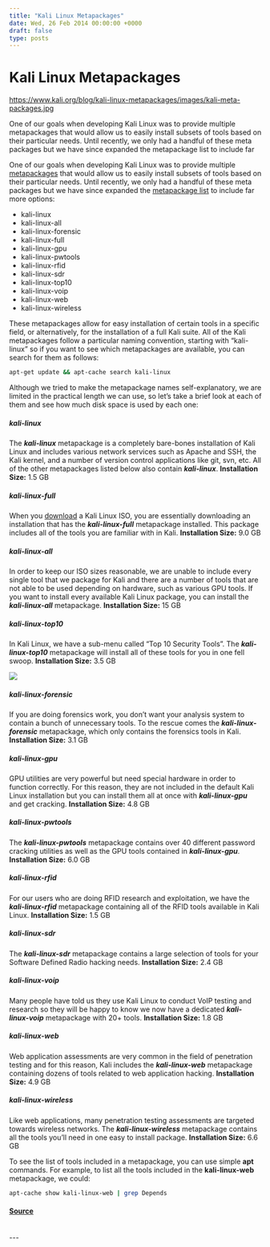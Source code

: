 ```yaml
---
title: "Kali Linux Metapackages"
date: Wed, 26 Feb 2014 00:00:00 +0000
draft: false
type: posts
---
```

# Kali Linux Metapackages

https://www.kali.org/blog/kali-linux-metapackages/images/kali-meta-packages.jpg



One of our goals when developing Kali Linux was to provide multiple metapackages that would allow us to easily install subsets of tools based on their particular needs. Until recently, we only had a handful of these meta packages but we have since expanded the metapackage list to include far

One of our goals when developing Kali Linux was to provide multiple [metapackages](https://gitlab.com/kalilinux/packages/kali-meta.git) that would allow us to easily install subsets of tools based on their particular needs. Until recently, we only had a handful of these meta packages but we have since expanded the [metapackage list](https://www.kali.org/docs/general-use/metapackages/) to include far more options:

-   kali-linux
-   kali-linux-all
-   kali-linux-forensic
-   kali-linux-full
-   kali-linux-gpu
-   kali-linux-pwtools
-   kali-linux-rfid
-   kali-linux-sdr
-   kali-linux-top10
-   kali-linux-voip
-   kali-linux-web
-   kali-linux-wireless

These metapackages allow for easy installation of certain tools in a specific field, or alternatively, for the installation of a full Kali suite. All of the Kali metapackages follow a particular naming convention, starting with “kali-linux” so if you want to see which metapackages are available, you can search for them as follows:

```sh
apt-get update && apt-cache search kali-linux
```

Although we tried to make the metapackage names self-explanatory, we are limited in the practical length we can use, so let’s take a brief look at each of them and see how much disk space is used by each one:

##### kali-linux

The _**kali-linux**_ metapackage is a completely bare-bones installation of Kali Linux and includes various network services such as Apache and SSH, the Kali kernel, and a number of version control applications like git, svn, etc. All of the other metapackages listed below also contain _**kali-linux**_. **Installation Size:** 1.5 GB

##### kali-linux-full

When you [download](https://www.kali.org/get-kali/) a Kali Linux ISO, you are essentially downloading an installation that has the _**kali-linux-full**_ metapackage installed. This package includes all of the tools you are familiar with in Kali. **Installation Size:** 9.0 GB

##### kali-linux-all

In order to keep our ISO sizes reasonable, we are unable to include every single tool that we package for Kali and there are a number of tools that are not able to be used depending on hardware, such as various GPU tools. If you want to install every available Kali Linux package, you can install the _**kali-linux-all**_ metapackage. **Installation Size:** 15 GB

##### kali-linux-top10

In Kali Linux, we have a sub-menu called “Top 10 Security Tools”. The _**kali-linux-top10**_ metapackage will install all of these tools for you in one fell swoop. **Installation Size:** 3.5 GB

[![](https://www.kali.org/blog/kali-linux-metapackages/images/top10-menu.png)](https://www.kali.org/blog/kali-linux-metapackages/images/top10-menu.png)

##### kali-linux-forensic

If you are doing forensics work, you don’t want your analysis system to contain a bunch of unnecessary tools. To the rescue comes the _**kali-linux-forensic**_ metapackage, which only contains the forensics tools in Kali. **Installation Size:** 3.1 GB

##### kali-linux-gpu

GPU utilities are very powerful but need special hardware in order to function correctly. For this reason, they are not included in the default Kali Linux installation but you can install them all at once with _**kali-linux-gpu**_ and get cracking. **Installation Size:** 4.8 GB

##### kali-linux-pwtools

The _**kali-linux-pwtools**_ metapackage contains over 40 different password cracking utilities as well as the GPU tools contained in _**kali-linux-gpu**_. **Installation Size:** 6.0 GB

##### kali-linux-rfid

For our users who are doing RFID research and exploitation, we have the _**kali-linux-rfid**_ metapackage containing all of the RFID tools available in Kali Linux. **Installation Size:** 1.5 GB

##### kali-linux-sdr

The _**kali-linux-sdr**_ metapackage contains a large selection of tools for your Software Defined Radio hacking needs. **Installation Size:** 2.4 GB

##### kali-linux-voip

Many people have told us they use Kali Linux to conduct VoIP testing and research so they will be happy to know we now have a dedicated _**kali-linux-voip**_ metapackage with 20+ tools. **Installation Size:** 1.8 GB

##### kali-linux-web

Web application assessments are very common in the field of penetration testing and for this reason, Kali includes the _**kali-linux-web**_ metapackage containing dozens of tools related to web application hacking. **Installation Size:** 4.9 GB

##### kali-linux-wireless

Like web applications, many penetration testing assessments are targeted towards wireless networks. The _**kali-linux-wireless**_ metapackage contains all the tools you’ll need in one easy to install package. **Installation Size:** 6.6 GB

To see the list of tools included in a metapackage, you can use simple **apt** commands. For example, to list all the tools included in the **kali-linux-web** metapackage, we could:

```sh
apt-cache show kali-linux-web | grep Depends
```

#### [Source](https://www.kali.org/blog/kali-linux-metapackages/)

<br/>
---
